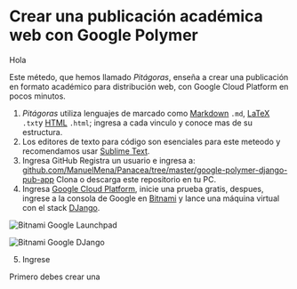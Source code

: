 # Crear una publicación académica web con Google Polymer

Hola

Este métedo, que hemos llamado *Pitágoras*, enseña a crear una publicación en formato académico para distribución web, con Google Cloud Platform en pocos minutos.

1. *Pitágoras* utiliza lenguajes de marcado como [Markdown](https://es.wikipedia.org/wiki/Markdown) ```.md```, [LaTeX](https://es.wikipedia.org/wiki/LaTeX) ```.txt```y [HTML](https://es.wikipedia.org/wiki/HTML) ```.html```; ingresa a cada vinculo y conoce mas de su estructura.
2. Los editores de texto para código son esenciales para este meteodo y recomendamos usar [Sublime Text](https://www.sublimetext.com/).
3. Ingresa GitHub Registra un usuario e ingresa a: [github.com/ManuelMena/Panacea/tree/master/google-polymer-django-pub-app](https://github.com/ManuelMena/Panacea/tree/master/google-polymer-django-pub-app) Clona o descarga este repositorio en tu PC.
4. Ingresa [Google Cloud Platform](https://cloud.google.com/), inicie una prueba gratis, despues, ingrese a la consola de Google en [Bitnami](https://bitnami.com/) y lance una máquina virtual con el stack [DJango](https://bitnami.com/stack/django).

![Bitnami Google Launchpad](https://storage.googleapis.com/panaceaapp/bitnamigooglelaunchpad.png)

![Bitnami Google DJango](https://storage.googleapis.com/panaceaapp/bitnamigoogledjango.png)


5. Ingrese 






Primero debes crear una 